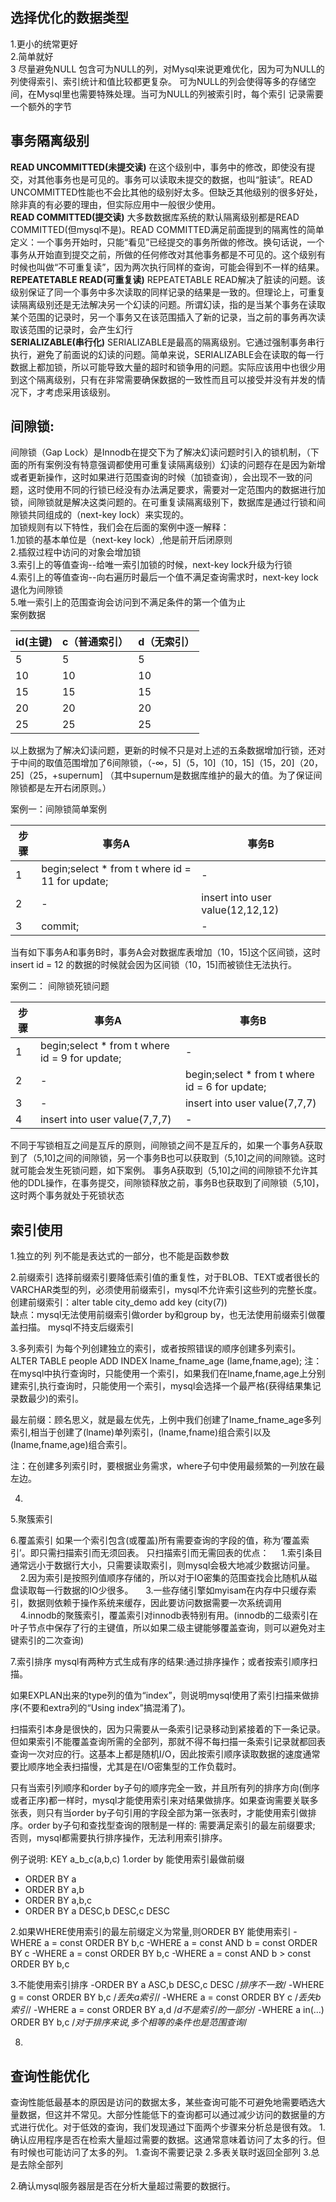 ## 选择优化的数据类型  

1.更小的统常更好  
2.简单就好  
3  尽量避免NULL
包含可为NULL的列，对Mysql来说更难优化，因为可为NULL的列使得索引、索引统计和值比较都更复杂。
可为NULL的列会使得等多的存储空间，在Mysql里也需要特殊处理。当可为NULL的列被索引时，每个索引
记录需要一个额外的字节


## 事务隔离级别
**READ UNCOMMITTED(未提交读)**
在这个级别中，事务中的修改，即使没有提交，对其他事务也是可见的。事务可以读取未提交的数据，也叫“脏读”。READ UNCOMMITTED性能也不会比其他的级别好太多。但缺乏其他级别的很多好处，除非真的有必要的理由，但实际应用中一般很少使用。  
**READ COMMITTED(提交读)**
大多数数据库系统的默认隔离级别都是READ COMMITTED(但mysql不是)。READ COMMITTED满足前面提到的隔离性的简单定义：一个事务开始时，只能“看见”已经提交的事务所做的修改。换句话说，一个事务从开始直到提交之前，所做的任何修改对其他事务都是不可见的。这个级别有时候也叫做“不可重复读”，因为两次执行同样的查询，可能会得到不一样的结果。  
**REPEATETABLE READ(可重复读)**
REPEATETABLE READ解决了脏读的问题。该级别保证了同一个事务中多次读取的同样记录的结果是一致的。但理论上，可重复读隔离级别还是无法解决另一个幻读的问题。所谓幻读，指的是当某个事务在读取某个范围的记录时，另一个事务又在该范围插入了新的记录，当之前的事务再次读取该范围的记录时，会产生幻行  
**SERIALIZABLE(串行化)**
SERIALIZABLE是最高的隔离级别。它通过强制事务串行执行，避免了前面说的幻读的问题。简单来说，SERIALIZABLE会在读取的每一行数据上都加锁，所以可能导致大量的超时和锁争用的问题。实际应该用中也很少用到这个隔离级别，只有在非常需要确保数据的一致性而且可以接受并没有并发的情况下，才考虑采用该级别。

##  间隙锁:
间隙锁（Gap Lock）是Innodb在提交下为了解决幻读问题时引入的锁机制，（下面的所有案例没有特意强调都使用可重复读隔离级别）幻读的问题存在是因为新增或者更新操作，这时如果进行范围查询的时候（加锁查询），会出现不一致的问题，这时使用不同的行锁已经没有办法满足要求，需要对一定范围内的数据进行加锁，间隙锁就是解决这类问题的。在可重复读隔离级别下，数据库是通过行锁和间隙锁共同组成的（next-key lock）来实现的。  
加锁规则有以下特性，我们会在后面的案例中逐一解释：  
1.加锁的基本单位是（next-key lock）,他是前开后闭原则  
2.插叙过程中访问的对象会增加锁  
3.索引上的等值查询--给唯一索引加锁的时候，next-key lock升级为行锁  
4.索引上的等值查询--向右遍历时最后一个值不满足查询需求时，next-key lock 退化为间隙锁  
5.唯一索引上的范围查询会访问到不满足条件的第一个值为止  
案例数据

id(主键) | c（普通索引）| d（无索引）  
-|-|-
5 | 5 | 5 |
10 | 10 | 10 |
15 | 15 | 15 |
20 | 20 | 20 |
25 | 25 | 25 |

以上数据为了解决幻读问题，更新的时候不只是对上述的五条数据增加行锁，还对于中间的取值范围增加了6间隙锁，（-∞，5]（5，10]（10，15]（15，20]（20，25]（25，+supernum] （其中supernum是数据库维护的最大的值。为了保证间隙锁都是左开右闭原则。）

案例一：间隙锁简单案例

步骤 | 事务A | 事务B
-|-|-
1 | begin;select * from t where id = 11 for update; | - |
2 | - | insert into user value(12,12,12) |
3 | commit; | - | 

当有如下事务A和事务B时，事务A会对数据库表增加（10，15]这个区间锁，这时insert id = 12 的数据的时候就会因为区间锁（10，15]而被锁住无法执行。

案例二： 间隙锁死锁问题

步骤 | 事务A | 事务B
-|-|-
1 | begin;select * from t where id = 9 for update; | - |
2 | - | begin;select * from t where id = 6 for update; |
3 | - | insert into user value(7,7,7) |
4 | insert into user value(7,7,7) | - |

不同于写锁相互之间是互斥的原则，间隙锁之间不是互斥的，如果一个事务A获取到了（5,10]之间的间隙锁，另一个事务B也可以获取到（5,10]之间的间隙锁。这时就可能会发生死锁问题，如下案例。
事务A获取到（5,10]之间的间隙锁不允许其他的DDL操作，在事务提交，间隙锁释放之前，事务B也获取到了间隙锁（5,10]，这时两个事务就处于死锁状态



## 索引使用
1.独立的列
列不能是表达式的一部分，也不能是函数参数    

2.前缀索引
选择前缀索引要降低索引值的重复性，对于BLOB、TEXT或者很长的VARCHAR类型的列，必须使用前缀索引，mysql不允许索引这些列的完整长度。
创建前缀索引：alter table city_demo add key (city(7))  
缺点：mysql无法使用前缀索引做order by和group by，也无法使用前缀索引做覆盖扫描。
mysql不持支后缀索引

3.多列索引
为每个列创建独立的索引，或者按照错误的顺序创建多列索引。
ALTER TABLE people ADD INDEX lname_fname_age (lame,fname,age);
注：在mysql中执行查询时，只能使用一个索引，如果我们在lname,fname,age上分别建索引,执行查询时，只能使用一个索引，mysql会选择一个最严格(获得结果集记录数最少)的索引。 

最左前缀：顾名思义，就是最左优先，上例中我们创建了lname_fname_age多列索引,相当于创建了(lname)单列索引，(lname,fname)组合索引以及(lname,fname,age)组合索引。

注：在创建多列索引时，要根据业务需求，where子句中使用最频繁的一列放在最左边。

4.

5.聚簇索引



6.覆盖索引
如果一个索引包含(或覆盖)所有需要查询的字段的值，称为‘覆盖索引’。即只需扫描索引而无须回表。
只扫描索引而无需回表的优点：
    1.索引条目通常远小于数据行大小，只需要读取索引，则mysql会极大地减少数据访问量。
    2.因为索引是按照列值顺序存储的，所以对于IO密集的范围查找会比随机从磁盘读取每一行数据的IO少很多。
    3.一些存储引擎如myisam在内存中只缓存索引，数据则依赖于操作系统来缓存，因此要访问数据需要一次系统调用
    4.innodb的聚簇索引，覆盖索引对innodb表特别有用。(innodb的二级索引在叶子节点中保存了行的主键值，所以如果二级主键能够覆盖查询，则可以避免对主键索引的二次查询)

7.索引排序
mysql有两种方式生成有序的结果:通过排序操作；或者按索引顺序扫描。

如果EXPLAN出来的type列的值为“index”，则说明mysql使用了索引扫描来做排序(不要和extra列的“Using index”搞混淆了)。

扫描索引本身是很快的，因为只需要从一条索引记录移动到紧接着的下一条记录。但如果索引不能覆盖查询所需的全部列，那就不得不每扫描一条索引记录就都回表查询一次对应的行。这基本上都是随机I/O，因此按索引顺序读取数据的速度通常要比顺序地全表扫描慢，尤其是在I/O密集型的工作负载时。

只有当索引列顺序和order by子句的顺序完全一致，并且所有列的排序方向(倒序或者正序)都一样时，mysql才能使用索引来对结果做排序。如果查询需要关联多张表，则只有当order by子句引用的字段全部为第一张表时，才能使用索引做排序。order by子句和查找型查询的限制是一样的: 需要满足索引的最左前缀要求; 否则，mysql都需要执行排序操作，无法利用索引排序。

例子说明: 
KEY a_b_c(a,b,c)
1.order by 能使用索引最做前缀
- ORDER BY a
- ORDER BY a,b
- ORDER BY a,b,c
- ORDER BY a DESC,b DESC,c DESC

2.如果WHERE使用索引的最左前缀定义为常量,则ORDER BY 能使用索引
-WHERE a = const  ORDER BY b,c
-WHERE a = const AND b = const ORDER BY c
-WHERE a = const  ORDER BY b,c
-WHERE a = const AND b > const ORDER BY b,c

3.不能使用索引排序
-ORDER BY a ASC,b DESC,c DESC /*排序不一致*/
-WHERE g = const ORDER BY b,c    /*丢失a索引*/
-WHERE a = const ORDER BY c     /*丢失b索引*/
-WHERE a = const ORDER BY a,d /*d不是索引的一部分*/
-WHERE a in(...) ORDER BY b,c /*对于排序来说,多个相等的条件也是范围查询*/

8.



## 查询性能优化
查询性能低最基本的原因是访问的数据太多，某些查询可能不可避免地需要晒选大量数据，但这并不常见。大部分性能低下的查询都可以通过减少访问的数据量的方式进行优化。对于低效的查询，我们发现通过下面两个步骤来分析总是很有效。
1.确认应用程序是否在检索大量超过需要的数据。这通常意味着访问了太多的行。但有时候也可能访问了太多的列。
1.查询不需要记录
2.多表关联时返回全部列
3.总是去除全部列

2.确认mysql服务器层是否在分析大量超过需要的数据行。



